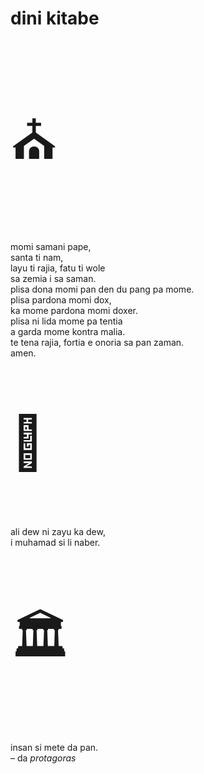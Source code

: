 # dini kitabe

<p style="font-size:6em;">⛪️</p>

momi samani pape,  
santa ti nam,  
layu ti rajia,
fatu ti wole  
sa zemia i sa saman.  
plisa dona momi pan den du pang pa mome.  
plisa pardona momi dox,  
ka mome pardona momi doxer.  
plisa ni lida mome pa tentia  
a garda mome kontra malia.  
te tena rajia, fortia e onoria sa pan zaman.  
amen.

<p style="font-size:6em;">🕌</p>

ali dew ni zayu ka dew,  
i muhamad si li naber.

<p style="font-size:6em;">🏛</p>

insan si mete da pan.  
– da _protagoras_

